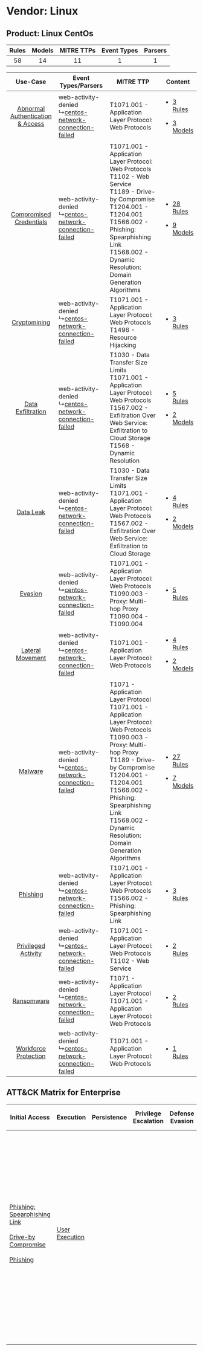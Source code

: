 Vendor: Linux
=============
Product: Linux CentOs
---------------------
| Rules | Models | MITRE TTPs | Event Types | Parsers |
|:-----:|:------:|:----------:|:-----------:|:-------:|
|  58   |   14   |     11     |      1      |    1    |

|    Use-Case    | Event Types/Parsers    | MITRE TTP    | Content    |
|:----:| ---- | ---- | ---- |
| [Abnormal Authentication & Access](../../../UseCases/uc_abnormal_authentication_&_access.md) |  web-activity-denied<br> ↳[centos-network-connection-failed](Ps/pC_centosnetworkconnectionfailed.md)<br> | T1071.001 - Application Layer Protocol: Web Protocols<br>    | [<ul><li>3 Rules</li></ul><ul><li>3 Models</li></ul>](RM/r_m_linux_linux_centos_Abnormal_Authentication_&_Access.md) |
|          [Compromised Credentials](../../../UseCases/uc_compromised_credentials.md)          |  web-activity-denied<br> ↳[centos-network-connection-failed](Ps/pC_centosnetworkconnectionfailed.md)<br> | T1071.001 - Application Layer Protocol: Web Protocols<br>T1102 - Web Service<br>T1189 - Drive-by Compromise<br>T1204.001 - T1204.001<br>T1566.002 - Phishing: Spearphishing Link<br>T1568.002 - Dynamic Resolution: Domain Generation Algorithms<br>    | [<ul><li>28 Rules</li></ul><ul><li>9 Models</li></ul>](RM/r_m_linux_linux_centos_Compromised_Credentials.md)         |
|    [Cryptomining](../../../UseCases/uc_cryptomining.md)    |  web-activity-denied<br> ↳[centos-network-connection-failed](Ps/pC_centosnetworkconnectionfailed.md)<br> | T1071.001 - Application Layer Protocol: Web Protocols<br>T1496 - Resource Hijacking<br>    | [<ul><li>3 Rules</li></ul>](RM/r_m_linux_linux_centos_Cryptomining.md)    |
|    [Data Exfiltration](../../../UseCases/uc_data_exfiltration.md)    |  web-activity-denied<br> ↳[centos-network-connection-failed](Ps/pC_centosnetworkconnectionfailed.md)<br> | T1030 - Data Transfer Size Limits<br>T1071.001 - Application Layer Protocol: Web Protocols<br>T1567.002 - Exfiltration Over Web Service: Exfiltration to Cloud Storage<br>T1568 - Dynamic Resolution<br>    | [<ul><li>5 Rules</li></ul><ul><li>2 Models</li></ul>](RM/r_m_linux_linux_centos_Data_Exfiltration.md)    |
|    [Data Leak](../../../UseCases/uc_data_leak.md)    |  web-activity-denied<br> ↳[centos-network-connection-failed](Ps/pC_centosnetworkconnectionfailed.md)<br> | T1030 - Data Transfer Size Limits<br>T1071.001 - Application Layer Protocol: Web Protocols<br>T1567.002 - Exfiltration Over Web Service: Exfiltration to Cloud Storage<br>    | [<ul><li>4 Rules</li></ul><ul><li>2 Models</li></ul>](RM/r_m_linux_linux_centos_Data_Leak.md)    |
|    [Evasion](../../../UseCases/uc_evasion.md)    |  web-activity-denied<br> ↳[centos-network-connection-failed](Ps/pC_centosnetworkconnectionfailed.md)<br> | T1071.001 - Application Layer Protocol: Web Protocols<br>T1090.003 - Proxy: Multi-hop Proxy<br>T1090.004 - T1090.004<br>    | [<ul><li>5 Rules</li></ul>](RM/r_m_linux_linux_centos_Evasion.md)    |
|    [Lateral Movement](../../../UseCases/uc_lateral_movement.md)    |  web-activity-denied<br> ↳[centos-network-connection-failed](Ps/pC_centosnetworkconnectionfailed.md)<br> | T1071.001 - Application Layer Protocol: Web Protocols<br>    | [<ul><li>4 Rules</li></ul><ul><li>2 Models</li></ul>](RM/r_m_linux_linux_centos_Lateral_Movement.md)    |
|    [Malware](../../../UseCases/uc_malware.md)    |  web-activity-denied<br> ↳[centos-network-connection-failed](Ps/pC_centosnetworkconnectionfailed.md)<br> | T1071 - Application Layer Protocol<br>T1071.001 - Application Layer Protocol: Web Protocols<br>T1090.003 - Proxy: Multi-hop Proxy<br>T1189 - Drive-by Compromise<br>T1204.001 - T1204.001<br>T1566.002 - Phishing: Spearphishing Link<br>T1568.002 - Dynamic Resolution: Domain Generation Algorithms<br> | [<ul><li>27 Rules</li></ul><ul><li>7 Models</li></ul>](RM/r_m_linux_linux_centos_Malware.md)    |
|    [Phishing](../../../UseCases/uc_phishing.md)    |  web-activity-denied<br> ↳[centos-network-connection-failed](Ps/pC_centosnetworkconnectionfailed.md)<br> | T1071.001 - Application Layer Protocol: Web Protocols<br>T1566.002 - Phishing: Spearphishing Link<br>    | [<ul><li>3 Rules</li></ul>](RM/r_m_linux_linux_centos_Phishing.md)    |
|    [Privileged Activity](../../../UseCases/uc_privileged_activity.md)    |  web-activity-denied<br> ↳[centos-network-connection-failed](Ps/pC_centosnetworkconnectionfailed.md)<br> | T1071.001 - Application Layer Protocol: Web Protocols<br>T1102 - Web Service<br>    | [<ul><li>2 Rules</li></ul>](RM/r_m_linux_linux_centos_Privileged_Activity.md)    |
|    [Ransomware](../../../UseCases/uc_ransomware.md)    |  web-activity-denied<br> ↳[centos-network-connection-failed](Ps/pC_centosnetworkconnectionfailed.md)<br> | T1071 - Application Layer Protocol<br>T1071.001 - Application Layer Protocol: Web Protocols<br>    | [<ul><li>2 Rules</li></ul>](RM/r_m_linux_linux_centos_Ransomware.md)    |
|    [Workforce Protection](../../../UseCases/uc_workforce_protection.md)    |  web-activity-denied<br> ↳[centos-network-connection-failed](Ps/pC_centosnetworkconnectionfailed.md)<br> | T1071.001 - Application Layer Protocol: Web Protocols<br>    | [<ul><li>1 Rules</li></ul>](RM/r_m_linux_linux_centos_Workforce_Protection.md)    |

ATT&CK Matrix for Enterprise
----------------------------
| Initial Access                                                                                                                                                                                                             | Execution                                                           | Persistence | Privilege Escalation | Defense Evasion | Credential Access | Discovery | Lateral Movement | Collection | Command and Control                                                                                                                                                                                                                                                                                                                                                                                                                                                                                                                                                        | Exfiltration                                                                                                                                                                                                                                                                          | Impact                                                                  |
| -------------------------------------------------------------------------------------------------------------------------------------------------------------------------------------------------------------------------- | ------------------------------------------------------------------- | ----------- | -------------------- | --------------- | ----------------- | --------- | ---------------- | ---------- | -------------------------------------------------------------------------------------------------------------------------------------------------------------------------------------------------------------------------------------------------------------------------------------------------------------------------------------------------------------------------------------------------------------------------------------------------------------------------------------------------------------------------------------------------------------------------- | ------------------------------------------------------------------------------------------------------------------------------------------------------------------------------------------------------------------------------------------------------------------------------------- | ----------------------------------------------------------------------- |
| [Phishing: Spearphishing Link](https://attack.mitre.org/techniques/T1566/002)<br><br>[Drive-by Compromise](https://attack.mitre.org/techniques/T1189)<br><br>[Phishing](https://attack.mitre.org/techniques/T1566)<br><br> | [User Execution](https://attack.mitre.org/techniques/T1204)<br><br> |             |                      |                 |                   |           |                  |            | [Web Service](https://attack.mitre.org/techniques/T1102)<br><br>[Application Layer Protocol: Web Protocols](https://attack.mitre.org/techniques/T1071/001)<br><br>[Dynamic Resolution](https://attack.mitre.org/techniques/T1568)<br><br>[Dynamic Resolution: Domain Generation Algorithms](https://attack.mitre.org/techniques/T1568/002)<br><br>[Proxy: Multi-hop Proxy](https://attack.mitre.org/techniques/T1090/003)<br><br>[Application Layer Protocol](https://attack.mitre.org/techniques/T1071)<br><br>[Proxy](https://attack.mitre.org/techniques/T1090)<br><br> | [Data Transfer Size Limits](https://attack.mitre.org/techniques/T1030)<br><br>[Exfiltration Over Web Service: Exfiltration to Cloud Storage](https://attack.mitre.org/techniques/T1567/002)<br><br>[Exfiltration Over Web Service](https://attack.mitre.org/techniques/T1567)<br><br> | [Resource Hijacking](https://attack.mitre.org/techniques/T1496)<br><br> |